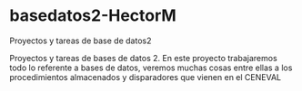 basedatos2-HectorM
==================

Proyectos y tareas de base de datos2

Proyectos y tareas de bases de datos 2. En este proyecto trabajaremos todo lo referente a bases de datos, veremos muchas cosas entre ellas a los procedimientos almacenados y disparadores que vienen en el CENEVAL
